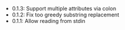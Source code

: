 * 0.1.3: Support multiple attributes via colon
* 0.1.2: Fix too greedy substring replacement
* 0.1.1: Allow reading from stdin
